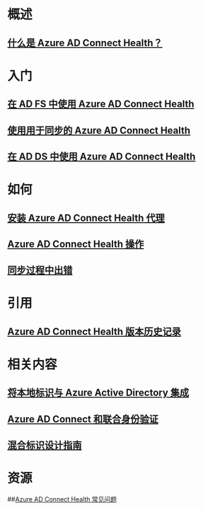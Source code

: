 # 概述
## [什么是 Azure AD Connect Health？](active-directory-aadconnect-health.md)

# 入门
## [在 AD FS 中使用 Azure AD Connect Health](active-directory-aadconnect-health-adfs.md)
## [使用用于同步的 Azure AD Connect Health](active-directory-aadconnect-health-sync.md)
## [在 AD DS 中使用 Azure AD Connect Health](active-directory-aadconnect-health-adds.md)

# 如何
## [安装 Azure AD Connect Health 代理](active-directory-aadconnect-health-agent-install.md)
## [Azure AD Connect Health 操作](active-directory-aadconnect-health-operations.md)
## [同步过程中出错](../active-directory-aadconnect-troubleshoot-sync-errors.md)

# 引用
## [Azure AD Connect Health 版本历史记录](active-directory-aadconnect-health-version-history.md)

# 相关内容
## [将本地标识与 Azure Active Directory 集成](../active-directory-aadconnect.md)
## [Azure AD Connect 和联合身份验证](../active-directory-aadconnectfed-whatis.md)
## [混合标识设计指南](../active-directory-hybrid-identity-design-considerations-overview.md)

# 资源
##[Azure AD Connect Health 常见问题](active-directory-aadconnect-health-faq.md)

